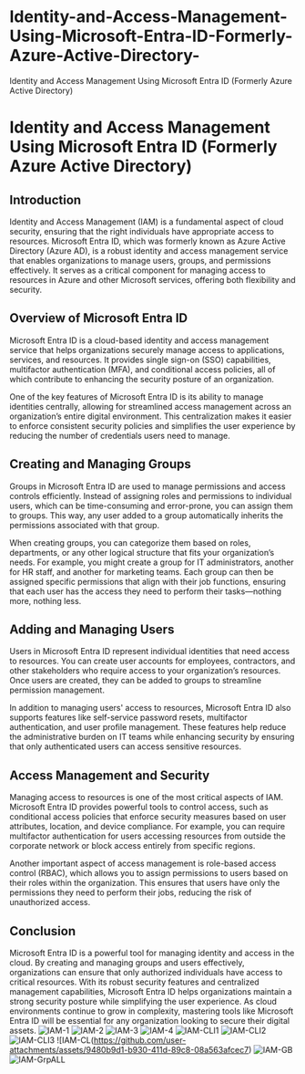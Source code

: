 # Identity-and-Access-Management-Using-Microsoft-Entra-ID-Formerly-Azure-Active-Directory-
Identity and Access Management Using Microsoft Entra ID (Formerly Azure Active Directory)
# Identity and Access Management Using Microsoft Entra ID (Formerly Azure Active Directory)

## Introduction

Identity and Access Management (IAM) is a fundamental aspect of cloud security, ensuring that the right individuals have appropriate access to resources. Microsoft Entra ID, which was formerly known as Azure Active Directory (Azure AD), is a robust identity and access management service that enables organizations to manage users, groups, and permissions effectively. It serves as a critical component for managing access to resources in Azure and other Microsoft services, offering both flexibility and security.

## Overview of Microsoft Entra ID

Microsoft Entra ID is a cloud-based identity and access management service that helps organizations securely manage access to applications, services, and resources. It provides single sign-on (SSO) capabilities, multifactor authentication (MFA), and conditional access policies, all of which contribute to enhancing the security posture of an organization.

One of the key features of Microsoft Entra ID is its ability to manage identities centrally, allowing for streamlined access management across an organization’s entire digital environment. This centralization makes it easier to enforce consistent security policies and simplifies the user experience by reducing the number of credentials users need to manage.

## Creating and Managing Groups

Groups in Microsoft Entra ID are used to manage permissions and access controls efficiently. Instead of assigning roles and permissions to individual users, which can be time-consuming and error-prone, you can assign them to groups. This way, any user added to a group automatically inherits the permissions associated with that group.

When creating groups, you can categorize them based on roles, departments, or any other logical structure that fits your organization’s needs. For example, you might create a group for IT administrators, another for HR staff, and another for marketing teams. Each group can then be assigned specific permissions that align with their job functions, ensuring that each user has the access they need to perform their tasks—nothing more, nothing less.

## Adding and Managing Users

Users in Microsoft Entra ID represent individual identities that need access to resources. You can create user accounts for employees, contractors, and other stakeholders who require access to your organization’s resources. Once users are created, they can be added to groups to streamline permission management.

In addition to managing users' access to resources, Microsoft Entra ID also supports features like self-service password resets, multifactor authentication, and user profile management. These features help reduce the administrative burden on IT teams while enhancing security by ensuring that only authenticated users can access sensitive resources.

## Access Management and Security

Managing access to resources is one of the most critical aspects of IAM. Microsoft Entra ID provides powerful tools to control access, such as conditional access policies that enforce security measures based on user attributes, location, and device compliance. For example, you can require multifactor authentication for users accessing resources from outside the corporate network or block access entirely from specific regions.

Another important aspect of access management is role-based access control (RBAC), which allows you to assign permissions to users based on their roles within the organization. This ensures that users have only the permissions they need to perform their jobs, reducing the risk of unauthorized access.

## Conclusion

Microsoft Entra ID is a powerful tool for managing identity and access in the cloud. By creating and managing groups and users effectively, organizations can ensure that only authorized individuals have access to critical resources. With its robust security features and centralized management capabilities, Microsoft Entra ID helps organizations maintain a strong security posture while simplifying the user experience. As cloud environments continue to grow in complexity, mastering tools like Microsoft Entra ID will be essential for any organization looking to secure their digital assets. ![IAM-1](https://github.com/user-attachments/assets/05a12897-a276-49db-9adf-a3a40b83b83d) ![IAM-2](https://github.com/user-attachments/assets/ff548f4a-583e-46e6-914e-a6a468110336) ![IAM-3](https://github.com/user-attachments/assets/5ff5fd6f-a60b-4d80-a957-42d28ef7747d) ![IAM-4](https://github.com/user-attachments/assets/540620b9-a584-41f1-ae95-b3e1b6fbc927) ![IAM-CLI1](https://github.com/user-attachments/assets/99507c5c-97df-4faa-ab45-d4087136cece) ![IAM-CLI2](https://github.com/user-attachments/assets/62779913-35f1-463f-b6c5-96513cfcae45) ![IAM-CLI3](https://github.com/user-attachments/assets/418c742c-1ba0-49cd-ac9b-6e4010a42108) ![IAM-CL(https://github.com/user-attachments/assets/9480b9d1-b930-411d-89c8-08a563afcec7) ![IAM-GB](https://github.com/user-attachments/assets/f44772d2-9bbe-4d36-ae22-360e84add930) ![IAM-GrpALL](https://github.com/user-attachments/assets/ded6b09b-088d-4048-8080-0124f99ce0b4)








